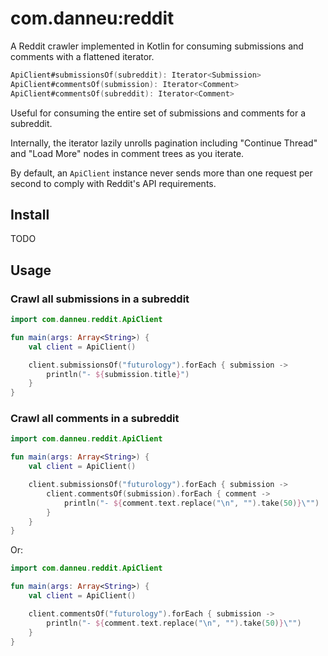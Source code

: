 
# com.danneu:reddit

A Reddit crawler implemented in Kotlin for consuming submissions and comments with a flattened iterator.

``` kotlin
ApiClient#submissionsOf(subreddit): Iterator<Submission>
ApiClient#commentsOf(submission): Iterator<Comment>
ApiClient#commentsOf(subreddit): Iterator<Comment>
```

Useful for consuming the entire set of submissions and comments for a subreddit.

Internally, the iterator lazily unrolls pagination including "Continue Thread" and "Load More" nodes in comment trees
as you iterate.

By default, an `ApiClient` instance never sends more than one request per second to comply
with Reddit's API requirements.

## Install

TODO

## Usage

### Crawl all submissions in a subreddit

``` kotlin
import com.danneu.reddit.ApiClient

fun main(args: Array<String>) {
    val client = ApiClient()

    client.submissionsOf("futurology").forEach { submission ->
        println("- ${submission.title}")
    }
}
```

### Crawl all comments in a subreddit

``` kotlin
import com.danneu.reddit.ApiClient

fun main(args: Array<String>) {
    val client = ApiClient()

    client.submissionsOf("futurology").forEach { submission ->
        client.commentsOf(submission).forEach { comment ->
            println("- ${comment.text.replace("\n", "").take(50)}\"")
        }
    }
}
```

Or:

``` kotlin
import com.danneu.reddit.ApiClient

fun main(args: Array<String>) {
    val client = ApiClient()

    client.commentsOf("futurology").forEach { submission ->
        println("- ${comment.text.replace("\n", "").take(50)}\"")
    }
}
```

